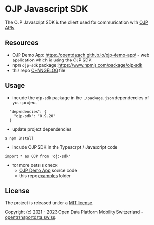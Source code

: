 # OJP Javascript SDK

The OJP Javascript SDK is the client used for communication with [OJP APIs](https://opentransportdata.swiss/en/cookbook/open-journey-planner-ojp/).

## Resources

- OJP Demo App: https://opentdatach.github.io/ojp-demo-app/ - web application which is using the OJP SDK
- npm `ojp-sdk` package: https://www.npmjs.com/package/ojp-sdk
- this repo [CHANGELOG](./CHANGELOG.md) file

## Usage

- include the `ojp-sdk` package in the `./package.json` dependencies of your project 

```
  "dependencies": {
    "ojp-sdk": "0.9.20"
  }
```

- update project dependencies

```
$ npm install
```

- include OJP SDK in the Typescript / Javascript code

```
import * as OJP from 'ojp-sdk'
```

- for more details check:
  - [OJP Demo App](https://github.com/openTdataCH/ojp-demo-app-src) source code
  - this repo [examples](./examples/) folder

## License

The project is released under a [MIT license](./LICENSE).

Copyright (c) 2021 - 2023 Open Data Platform Mobility Switzerland - [opentransportdata.swiss](https://opentransportdata.swiss/en/).
